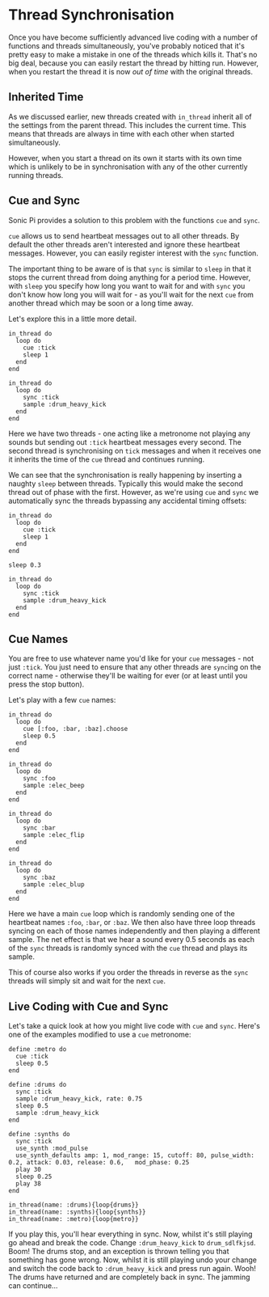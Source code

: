 # Thread Synchronisation

Once you have become sufficiently advanced live coding with a number of functions and threads simultaneously, you've probably noticed that it's pretty easy to make a mistake in one of the threads which kills it. That's no big deal, because you can easily restart the thread by hitting run. However, when you restart the thread it is now *out of time* with the original threads.

## Inherited Time

As we discussed earlier, new threads created with `in_thread` inherit all of the settings from the parent thread. This includes the current time. This means that threads are always in time with each other when started simultaneously.

However, when you start a thread on its own it starts with its own time which is unlikely to be in synchronisation with any of the other currently running threads.

## Cue and Sync

Sonic Pi provides a solution to this problem with the functions `cue` and `sync`.

`cue` allows us to send heartbeat messages out to all other threads. By default the other threads aren't interested and ignore these heartbeat messages. However, you can easily register interest with the `sync` function.

The important thing to be aware of is that `sync` is similar to `sleep` in that it stops the current thread from doing anything for a period time. However, with `sleep` you specify how long you want to wait for and with `sync` you don't know how long you will wait for - as you'll wait for the next `cue` from another thread which may be soon or a long time away. 

Let's explore this in a little more detail.

```
in_thread do
  loop do
    cue :tick
    sleep 1
  end
end  

in_thread do
  loop do
    sync :tick
    sample :drum_heavy_kick
  end
end
```

Here we have two threads - one acting like a metronome not playing any sounds but sending out `:tick` heartbeat messages every second. The second thread is synchronising on `tick` messages and when it receives one it inherits the time of the `cue` thread and continues running. 

We can see that the synchronisation is really happening by inserting a naughty `sleep` between threads. Typically this would make the second thread out of phase with the first. However, as we're using `cue` and `sync` we automatically sync the threads bypassing any accidental timing offsets:

```
in_thread do
  loop do
    cue :tick
    sleep 1
  end
end  

sleep 0.3

in_thread do
  loop do
    sync :tick
    sample :drum_heavy_kick
  end
end
```

## Cue Names  

You are free to use whatever name you'd like for your `cue` messages - not just `:tick`. You just need to ensure that any other threads are `sync`ing on the correct name - otherwise they'll be waiting for ever (or at least until you press the stop button).

Let's play with a few `cue` names:

```
in_thread do
  loop do 
    cue [:foo, :bar, :baz].choose
    sleep 0.5
  end
end

in_thread do
  loop do 
    sync :foo 
    sample :elec_beep
  end
end

in_thread do
  loop do            
    sync :bar        
    sample :elec_flip
  end
end

in_thread do
  loop do            
    sync :baz        
    sample :elec_blup
  end
end
```

Here we have a main `cue` loop which is randomly sending one of the heartbeat names `:foo`, `:bar`, or `:baz`. We then also have three loop threads syncing on each of those names independently and then playing a different sample. The net effect is that we hear a sound every 0.5 seconds as each of the `sync` threads is randomly synced with the `cue` thread and plays its sample.

This of course also works if you order the threads in reverse as the `sync` threads will simply sit and wait for the next `cue`.

## Live Coding with Cue and Sync

Let's take a quick look at how you might live code with `cue` and `sync`. Here's one of the examples modified to use a `cue` metronome:

```
define :metro do
  cue :tick
  sleep 0.5
end

define :drums do
  sync :tick
  sample :drum_heavy_kick, rate: 0.75
  sleep 0.5
  sample :drum_heavy_kick
end

define :synths do
  sync :tick
  use_synth :mod_pulse
  use_synth_defaults amp: 1, mod_range: 15, cutoff: 80, pulse_width: 0.2, attack: 0.03, release: 0.6,   mod_phase: 0.25
  play 30
  sleep 0.25
  play 38
end

in_thread(name: :drums){loop{drums}}
in_thread(name: :synths){loop{synths}}
in_thread(name: :metro){loop{metro}}
```

If you play this, you'll hear everything in sync. Now, whilst it's still playing go ahead and break the code. Change `:drum_heavy_kick` to `drum_sdlfkjsd`. Boom! The drums stop, and an exception is thrown telling you that something has gone wrong. Now, whilst it is still playing undo your change and switch the code back to `:drum_heavy_kick` and press run again. Wooh! The drums have returned and are completely back in sync. The jamming can continue...

